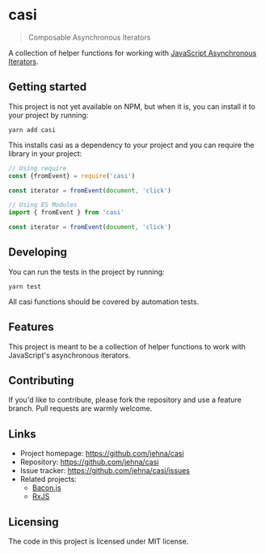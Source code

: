 # casi
> Composable Asynchronous Iterators

A collection of helper functions for working with [JavaScript Asynchronous Iterators](https://github.com/tc39/proposal-async-iteration/blob/master/README.md).

## Getting started

This project is not yet available on NPM, but when it is, you can install it to
your project by running:

```shell
yarn add casi
```

This installs casi as a dependency to your project and you can require the
library in your project:

```javascript
// Using require
const {fromEvent} = require('casi')

const iterator = fromEvent(document, 'click')

// Using ES Modules
import { fromEvent } from 'casi'

const iterator = fromEvent(document, 'click')
```

## Developing

You can run the tests in the project by running:

```shell
yarn test
```

All casi functions should be covered by automation tests.

## Features

This project is meant to be a collection of helper functions to work with
JavaScript's asynchronous iterators.

## Contributing

If you'd like to contribute, please fork the repository and use a feature
branch. Pull requests are warmly welcome.

## Links

- Project homepage: https://github.com/jehna/casi
- Repository: https://github.com/jehna/casi
- Issue tracker: https://github.com/jehna/casi/issues
- Related projects:
  - [Bacon.js](https://baconjs.github.io/)
  - [RxJS](https://github.com/ReactiveX/rxjs)


## Licensing

The code in this project is licensed under MIT license.
